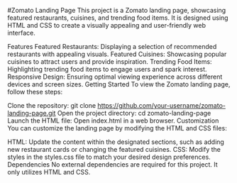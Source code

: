 #Zomato Landing Page
This project is a Zomato landing page, showcasing featured restaurants, cuisines, and trending food items. It is designed using HTML and CSS to create a visually appealing and user-friendly web interface.

Features
Featured Restaurants: Displaying a selection of recommended restaurants with appealing visuals.
Featured Cuisines: Showcasing popular cuisines to attract users and provide inspiration.
Trending Food Items: Highlighting trending food items to engage users and spark interest.
Responsive Design: Ensuring optimal viewing experience across different devices and screen sizes.
Getting Started
To view the Zomato landing page, follow these steps:

Clone the repository: git clone https://github.com/your-username/zomato-landing-page.git
Open the project directory: cd zomato-landing-page
Launch the HTML file: Open index.html in a web browser.
Customization
You can customize the landing page by modifying the HTML and CSS files:

HTML: Update the content within the designated sections, such as adding new restaurant cards or changing the featured cuisines.
CSS: Modify the styles in the styles.css file to match your desired design preferences.
Dependencies
No external dependencies are required for this project. It only utilizes HTML and CSS.
